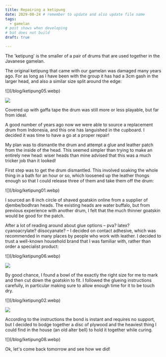 ```yaml
---
title: Repairing a ketipung
date: 2029-08-24 # remember to update and also update file name
tags: 
  - gamelan
# post shows when developing
# but does not build
draft: true

---
```


The 'ketipung' is the smaller of a pair of drums that are used together in the Javanese gamelan.

The original ketipung that came with our gamelan was damaged many years ago. For as long as I have been with the group it has had a 3cm gash in the larger head, and also a similar size split around the edge:

<div style={{display: 'flex'}}>
![](/blog/ketipung05.webp)

![](/blog/ketipung04.webp)

</div>

Covered up with gaffa tape the drum was still more or less playable, but far from ideal.

A good number of years ago now we were able to source a replacement drum from Indonesia, and this one has languished in the cupboard. I decided it was time to have a go at a proper repair!

My plan was to dismantle the drum and attempt a glue and leather patch from the inside of the head. This seemed simpler than trying to make an entirely new head: wiser heads than mine advised that this was a much tricker job than it looked!

First step was to get the drum dismantled. This involved soaking the whole thing in a bath for an hour or so, which loosened up the leather thongs enough so that I could release three of them and take them off the drum:

<div style={{width: '50%'}}>
![](/blog/ketipung01.webp)
</div>

I sourced an 8 inch circle of shaved goatskin online from a supplier of djembe/bodhran heads. The existing heads are water buffalo, but from previous experience with another drum, I felt that the much thinner goatskin would be good for the patch.

After a lot of reading around about glue options – pva? latex? cyanoacrylate? diisocyanate? – I decided on contact adhesive, which was recommended in many places by people who work with leather. I decided to trust a well-known household brand that I was familiar with, rather than order a specialist product:

<div style={{display: 'flex'}}>
![](/blog/ketipung06.webp)

![](/blog/ketipung07.webp)

</div>

By good chance, I found a bowl of the exactly the right size for me to mark and then cut down the goatskin to fit. I followed the glueing instructions carefully, in particular making sure to allow enough time for it to be touch dry.

<div style={{display: 'flex'}}>
![](/blog/ketipung02.webp)

![](/blog/ketipung03.webp)

</div>

According to the instructions the bond is instant and requires no support, but I decided to bodge together a disc of plywood and the heaviest thing I could find in the house (an old alter bell) to hold it together while curing.

<div style={{width: '50%'}}>
![](/blog/ketipung08.webp)
</div>


Ok, let's come back tomorrow and see how we did!
